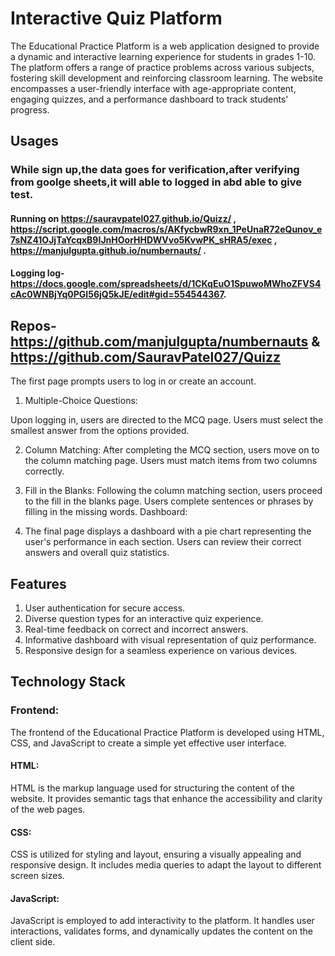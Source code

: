 
# Interactive Quiz Platform

The Educational Practice Platform is a web application designed to provide a dynamic and interactive learning experience for students in grades 1-10. The platform offers a range of practice problems across various subjects, fostering skill development and reinforcing classroom learning. The website encompasses a user-friendly interface with age-appropriate content, engaging quizzes, and a performance dashboard to track students' progress.

## Usages
### While sign up,the data goes for verification,after verifying from goolge sheets,it will able to logged in abd able to give test.

#### Running on https://sauravpatel027.github.io/Quizz/ , https://script.google.com/macros/s/AKfycbwR9xn_1PeUnaR72eQunov_e7sNZ41OJjTaYcqxB9IJnHOorHHDWVvo5KvwPK_sHRA5/exec , https://manjulgupta.github.io/numbernauts/ .
#### Logging log- https://docs.google.com/spreadsheets/d/1CKqEuO1SpuwoMWhoZFVS4cAc0WNBjYq0PGl56jQ5kJE/edit#gid=554544367.

## Repos-https://github.com/manjulgupta/numbernauts & https://github.com/SauravPatel027/Quizz
The first page prompts users to log in or create an account.
1. Multiple-Choice Questions:

Upon logging in, users are directed to the MCQ page.
Users must select the smallest answer from the options provided.

2. Column Matching:
After completing the MCQ section, users move on to the column matching page.
Users must match items from two columns correctly.

3. Fill in the Blanks:
Following the column matching section, users proceed to the fill in the blanks page.
Users complete sentences or phrases by filling in the missing words.
Dashboard:

4. The final page displays a dashboard with a pie chart representing the user's performance in each section.
Users can review their correct answers and overall quiz statistics.

## Features
1. User authentication for secure access.
2. Diverse question types for an interactive quiz experience.
3. Real-time feedback on correct and incorrect answers.
4. Informative dashboard with visual representation of quiz performance.
5. Responsive design for a seamless experience on various devices.
## Technology Stack
### Frontend:
The frontend of the Educational Practice Platform is developed using HTML, CSS, and JavaScript to create a simple yet effective user interface.

#### HTML:

HTML is the markup language used for structuring the content of the website. It provides semantic tags that enhance the accessibility and clarity of the web pages.

#### CSS:

CSS is utilized for styling and layout, ensuring a visually appealing and responsive design. It includes media queries to adapt the layout to different screen sizes.

#### JavaScript:

JavaScript is employed to add interactivity to the platform. It handles user interactions, validates forms, and dynamically updates the content on the client side.

